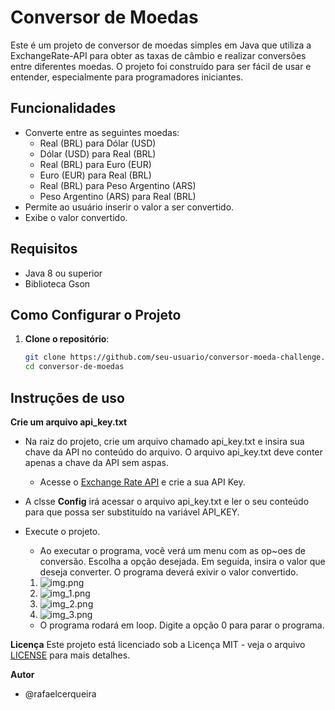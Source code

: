 # Conversor de Moedas

Este é um projeto de conversor de moedas simples em Java que utiliza a ExchangeRate-API para obter as taxas de câmbio e realizar conversões entre diferentes moedas. O projeto foi construído para ser fácil de usar e entender, especialmente para programadores iniciantes.

## Funcionalidades

- Converte entre as seguintes moedas:
  - Real (BRL) para Dólar (USD)
  - Dólar (USD) para Real (BRL)
  - Real (BRL) para Euro (EUR)
  - Euro (EUR) para Real (BRL)
  - Real (BRL) para Peso Argentino (ARS)
  - Peso Argentino (ARS) para Real (BRL)
- Permite ao usuário inserir o valor a ser convertido.
- Exibe o valor convertido.

## Requisitos

- Java 8 ou superior
- Biblioteca Gson

## Como Configurar o Projeto

1. **Clone o repositório**:

   ```bash
   git clone https://github.com/seu-usuario/conversor-moeda-challenge.git
   cd conversor-de-moedas

## Instruções de uso

**Crie um arquivo api_key.txt**
- Na raiz do projeto, crie um arquivo chamado api_key.txt e insira sua chave da API no conteúdo do arquivo. O arquivo api_key.txt deve conter apenas a chave da API sem aspas.
  - Acesse o [Exchange Rate API](https://www.exchangerate-api.com//) e crie a sua API Key.
- A clsse **Config** irá acessar o arquivo api_key.txt e ler o seu conteúdo para que possa ser substituído na variável API_KEY.
- Execute o projeto. 
  - Ao executar o programa, você verá um menu com as op~oes de conversão. Escolha a opção desejada. Em seguida, insira o valor que deseja converter. O programa deverá exivir o valor convertido.
  1. ![img.png](img.png)
  2. ![img_1.png](img_1.png)
  3. ![img_2.png](img_2.png)
  4. ![img_3.png](img_3.png)
  
  - O programa rodará em loop. Digite a opção 0 para parar o programa. 

**Licença**
Este projeto está licenciado sob a Licença MIT - veja o arquivo [LICENSE](LICENSE) para mais detalhes.

**Autor**
- @rafaelcerqueira
